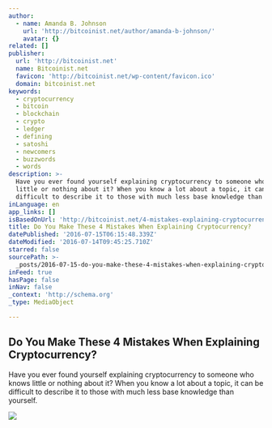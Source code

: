 ```yaml
---
author:
  - name: Amanda B. Johnson
    url: 'http://bitcoinist.net/author/amanda-b-johnson/'
    avatar: {}
related: []
publisher:
  url: 'http://bitcoinist.net'
  name: Bitcoinist.net
  favicon: 'http://bitcoinist.net/wp-content/favicon.ico'
  domain: bitcoinist.net
keywords:
  - cryptocurrency
  - bitcoin
  - blockchain
  - crypto
  - ledger
  - defining
  - satoshi
  - newcomers
  - buzzwords
  - words
description: >-
  Have you ever found yourself explaining cryptocurrency to someone who knows
  little or nothing about it? When you know a lot about a topic, it can be
  difficult to describe it to those with much less base knowledge than yourself.
inLanguage: en
app_links: []
isBasedOnUrl: 'http://bitcoinist.net/4-mistakes-explaining-cryptocurrency/'
title: Do You Make These 4 Mistakes When Explaining Cryptocurrency?
datePublished: '2016-07-15T06:15:48.339Z'
dateModified: '2016-07-14T09:45:25.710Z'
starred: false
sourcePath: >-
  _posts/2016-07-15-do-you-make-these-4-mistakes-when-explaining-cryptocurrency.md
inFeed: true
hasPage: false
inNav: false
_context: 'http://schema.org'
_type: MediaObject

---
```

<article style=""><h1>Do You Make These 4 Mistakes When Explaining Cryptocurrency?</h1><p>Have you ever found yourself explaining cryptocurrency to someone who knows little or nothing about it? When you know a lot about a topic, it can be difficult to describe it to those with much less base knowledge than yourself.</p><img src="http://bitcoinist.net/wp-content/uploads/2016/07/Awkward-Bitcoin.jpg" /></article>